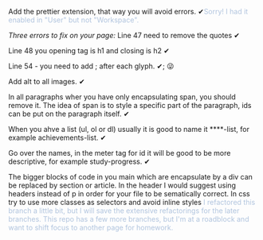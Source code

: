 Add the prettier extension, that way you will avoid errors.
&#10004;<span style="color:lightsteelblue">Sorry! I had it enabled in "User" but not "Workspace".</span>

<i>Three errors to fix on your page:</i>
Line 47 need to remove the quotes
&#10004;

Line 48 you opening tag is h1 and closing is h2
&#10004;

Line 54 - you need to add ; after each glyph.
&#10004;; &#128540;

Add alt to all images.
&#10004;

In all paragraphs wher you have only encapsulating span, you should remove it. The idea of span is to style a specific part of the paragraph, ids can be put on the paragraph itself.
&#10004;

When you ahve a list (ul, ol or dl) usually it is good to name it \*\*\*\*-list, for example achievements-list.
&#10004;

Go over the names, in the meter tag for id it will be good to be more descriptive, for example study-progress.
&#10004;

The bigger blocks of code in you main which are encapsulate by a div can be replaced by section or article. In the header I would suggest using headers instead of p in order for your file to be sematically correct. In css try to use more classes as selectors and avoid inline styles
<span style="color:lightsteelblue">I refactored this branch a little bit, but I will save the extensive refactorings for the later branches. This repo has a few more branches, but I'm at a roadblock and want to shift focus to another page for homework.</span>

